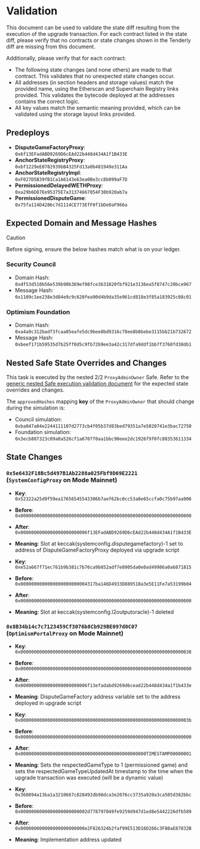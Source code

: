 # Validation

This document can be used to validate the state diff resulting from the execution of the upgrade
transaction. For each contract listed in the state diff, please verify that no contracts or state
changes shown in the Tenderly diff are missing from this document.

Additionally, please verify that for each contract:

- The following state changes (and none others) are made to that contract. This validates that no
  unexpected state changes occur.
- All addresses (in section headers and storage values) match the provided name, using the
  Etherscan and Superchain Registry links provided. This validates the bytecode deployed at the
  addresses contains the correct logic.
- All key values match the semantic meaning provided, which can be validated using the storage
  layout links provided.

## Predeploys

- **DisputeGameFactoryProxy**: `0x6f13EFadABD9269D6cEAd22b448d434A1f1B433E`
- **AnchorStateRegistryProxy**: `0xbf1229eE0782939bB4325Fd13a0b481949e311Aa`
- **AnchorStateRegistryImpl**: `0xF027D5B39fB1Ca1A6143e63ea0Be3cc8b099aF7D`
- **PermissionedDelayedWETHProxy**: `0xa29b6D87Ee95375E7a31374667054F38b920ab7a`
- **PermissionedDisputeGame**: `0x75fa114D4286c7d1114CE773EfF0f1bDe0aF966a`

## Expected Domain and Message Hashes

> [!CAUTION]
>
> Before signing, ensure the below hashes match what is on your ledger.
>
> ### Security Council
>
> - Domain Hash: `0xdf53d510b56e539b90b369ef08fce3631020fbf921e3136ea5f8747c20bce967`
> - Message Hash: `0x1109c1ee238e3d84e9c9c620fea90d4b9da35e961cd818e3f85a183925c08c01`
>
> ### Optimism Foundation
>
> - Domain Hash: `0xa4a9c312badf3fcaa05eafe5dc9bee8bd9316c78ee8b0bebe3115bb21b732672`
> - Message Hash: `0xbeef171b59535d7b25ff0d5c9fb72b9ee3a42c317dfa9ddf1bb7f3760fd38db1`

## Nested Safe State Overrides and Changes

This task is executed by the nested 2/2 `ProxyAdminOwner` Safe. Refer to the
[generic nested Safe execution validation document](../../../NESTED-VALIDATION.md) for the expected
state overrides and changes.

The `approvedHashes` mapping **key** of the `ProxyAdminOwner` that should change during the
simulation is:

- Council simulation: `0xba047a04e2244111107d2773cb4f05b37d83bed79351a7e5020741e3bac72750`
- Foundation simulation: `0x3ecb807323c09a0a526cf1a6707f0aa1bbc90eee2dc1926f9f0fc88353611334`

## State Changes

### `0x5e6432F18Bc5d497B1Ab2288a025Fbf9D69E2221` (`SystemConfigProxy` on Mode Mainnet)

- **Key**: `0x52322a25d9f59ea17656545543306b7aef62bc0cc53a0e65ccfa0c75b97aa906`
- **Before**: `0x0000000000000000000000000000000000000000000000000000000000000000`
- **After**: `0x0000000000000000000000006f13EFadABD9269D6cEAd22b448d434A1f1B433E`
- **Meaning**: Slot at keccak(systemconfig.disputegamefactory)-1 set to address of
  DisputeGameFactoryProxy deployed via upgrade script

- **Key**: `0xe52a667f71ec761b9b381c7b76ca9b852adf7e8905da0e0ad49986a0a6871815`
- **Before**: `0x0000000000000000000000004317ba146D4933D889518a3e5E11Fe7a53199b04`
- **After**: `0x0000000000000000000000000000000000000000000000000000000000000000`
- **Meaning**: Slot at keccak(systemconfig.l2outputoracle)-1 deleted

### `0x8B34b14c7c7123459Cf3076b8Cb929BE097d0C07` (`OptimismPortalProxy` on Mode Mainnet)

- **Key**: `0x0000000000000000000000000000000000000000000000000000000000000038`
- **Before**: `0x0000000000000000000000000000000000000000000000000000000000000000`
- **After**: `0x0000000000000000000000006f13efadabd9269d6cead22b448d434a1f1b433e`
- **Meaning**: DisputeGameFactory address variable set to the address deployed in upgrade script

- **Key**: `0x000000000000000000000000000000000000000000000000000000000000003b`
- **Before**: `0x0000000000000000000000000000000000000000000000000000000000000000`
- **After**: `0x00000000000000000000000000000000000000000000000TIMESTAMP00000001`
- **Meaning**: Sets the respectedGameType to 1 (permissioned game) and sets the
  respectedGameTypeUpdatedAt timestamp to the time when the upgrade transaction was executed (will
  be a dynamic value)

- **Key**: `0x360894a13ba1a3210667c828492db98dca3e2076cc3735a920a3ca505d382bbc`
- **Before**: `0x0000000000000000000000002d778797049fe9259d947d1ed8e5442226dfb589`
- **After**: `0x000000000000000000000000e2F826324b2faf99E513D16D266c3F80aE87832B`
- **Meaning**: Implementation address updated
